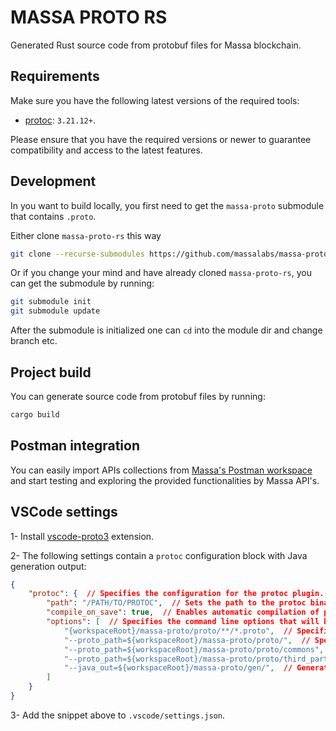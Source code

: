 # MASSA PROTO RS

Generated Rust source code from protobuf files for Massa blockchain.

Requirements
------------

Make sure you have the following latest versions of the required tools:

- [protoc](https://grpc.io/docs/protoc-installation/): `3.21.12+`.

Please ensure that you have the required versions or newer to guarantee compatibility and access to the latest features.

Development
-----------
In you want to build locally, you first need to get the `massa-proto` submodule that contains `.proto`.

Either clone `massa-proto-rs` this way
```bash
git clone --recurse-submodules https://github.com/massalabs/massa-proto-rs.git
```
Or if you change your mind and have already cloned `massa-proto-rs`, you can get the submodule by running:
```bash
git submodule init
git submodule update
```
After the submodule is initialized one can `cd` into the module dir and change branch etc.

Project build
-------------

You can generate source code from protobuf files by running:
```bash
cargo build
```

Postman integration
-------------------
You can easily import APIs collections from [Massa's Postman workspace](https://www.postman.com/massalabs) and start testing and exploring the provided functionalities by Massa API's.

VSCode settings
------------------

1- Install [vscode-proto3](https://marketplace.visualstudio.com/items?itemName=zxh404.vscode-proto3) extension.

2- The following settings contain a `protoc` configuration block with Java generation output:

```json
{
    "protoc": {  // Specifies the configuration for the protoc plugin.
        "path": "/PATH/TO/PROTOC",  // Sets the path to the protoc binary that will be used to compile the protobuf files.
        "compile_on_save": true,  // Enables automatic compilation of protobuf files when they are saved.
        "options": [  // Specifies the command line options that will be passed to protoc.
            "{workspaceRoot}/massa-proto/proto/**/*.proto",  // Specifies the path to the protobuf files that should be compiled.
            "--proto_path=${workspaceRoot}/massa-proto/proto/",  // Specifies the directory to search for imported protobuf files.
            "--proto_path=${workspaceRoot}/massa-proto/proto/commons",  // Specifies the directory to search for imported common protobuf files.
            "--proto_path=${workspaceRoot}/massa-proto/proto/third_party",  // Specifies the directory to search for imported third_party protobuf files.
            "--java_out=${workspaceRoot}/massa-proto/gen/",  // Generates Java code from the protobuf files.
        ]
    }
}
```

3- Add the snippet above to `.vscode/settings.json`.
